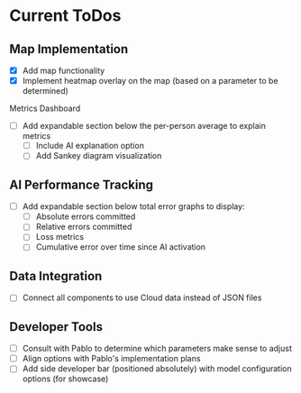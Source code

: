 # Current ToDos

## Map Implementation

- [x] Add map functionality
- [x] Implement heatmap overlay on the map (based on a parameter to be determined)

Metrics Dashboard

- [ ] Add expandable section below the per-person average to explain metrics
  - [ ] Include AI explanation option
  - [ ] Add Sankey diagram visualization

## AI Performance Tracking

- [ ] Add expandable section below total error graphs to display:
  - [ ] Absolute errors committed
  - [ ] Relative errors committed
  - [ ] Loss metrics
  - [ ] Cumulative error over time since AI activation
     
## Data Integration

- [ ] Connect all components to use Cloud data instead of JSON files

## Developer Tools

- [ ] Consult with Pablo to determine which parameters make sense to adjust
- [ ] Align options with Pablo's implementation plans
- [ ] Add side developer bar (positioned absolutely) with model configuration options (for showcase)
